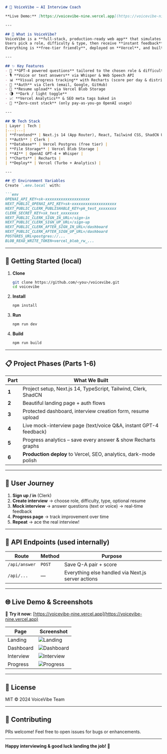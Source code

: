 ```markdown
# 🎤 VoiceVibe – AI Interview Coach

**Live Demo:** [https://voicevibe-nine.vercel.app](https://voicevibe-nine.vercel.app)

---

## 📌 What is VoiceVibe?
VoiceVibe is a **full-stack, production-ready web app** that simulates professional job interviews using **OpenAI GPT-4** and **Whisper**.  
Users pick a role, difficulty & type, then receive **instant feedback** on their answers—typed or spoken.  
Everything is **free-tier friendly**, deployed on **Vercel**, and built with **Next.js 14**.

---

## ✨ Key Features
- 🧠 **GPT-4 powered questions** tailored to the chosen role & difficulty  
- 🎙️ **Voice or text answers** via Whisper & Web Speech API  
- 📊 **Visual progress tracking** with Recharts (score per day & distribution)  
- 🔐 **Auth** via Clerk (email, Google, GitHub)  
- 📄 **Resume upload** via Vercel Blob Storage  
- 🌗 **Dark / light toggle**  
- 📈 **Vercel Analytics** & SEO meta tags baked in  
- 🚀 **Zero-cost stack** (only pay-as-you-go OpenAI usage)

---

## 🛠️ Tech Stack
| Layer | Tech |
|---|---|
| **Frontend** | Next.js 14 (App Router), React, Tailwind CSS, ShadCN UI |
| **Auth** | Clerk |
| **Database** | Vercel Postgres (free tier) |
| **File Storage** | Vercel Blob Storage |
| **AI** | OpenAI GPT-4 + Whisper |
| **Charts** | Recharts |
| **Deploy** | Vercel (Turbo + Analytics) |

---

## 📦 Environment Variables
Create `.env.local` with:

```env
OPENAI_API_KEY=sk-xxxxxxxxxxxxxxxxxxxx
NEXT_PUBLIC_OPENAI_API_KEY=sk-xxxxxxxxxxxxxxxxxxxx
NEXT_PUBLIC_CLERK_PUBLISHABLE_KEY=pk_test_xxxxxxxx
CLERK_SECRET_KEY=sk_test_xxxxxxxx
NEXT_PUBLIC_CLERK_SIGN_IN_URL=/sign-in
NEXT_PUBLIC_CLERK_SIGN_UP_URL=/sign-up
NEXT_PUBLIC_CLERK_AFTER_SIGN_IN_URL=/dashboard
NEXT_PUBLIC_CLERK_AFTER_SIGN_UP_URL=/dashboard
POSTGRES_URL=postgres://...
BLOB_READ_WRITE_TOKEN=vercel_blob_rw_...
```

---

## 🚀 Getting Started (local)

1. **Clone**  
   ```bash
   git clone https://github.com/<you>/voicevibe.git
   cd voicevibe
   ```

2. **Install**  
   ```bash
   npm install
   ```

3. **Run**  
   ```bash
   npm run dev
   ```

4. **Build**  
   ```bash
   npm run build
   ```

---

## 📋 Project Phases (Parts 1-6)

| Part | What We Built |
|---|---|
| **1** | Project setup, Next.js 14, TypeScript, Tailwind, Clerk, ShadCN |
| **2** | Beautiful landing page + auth flows |
| **3** | Protected dashboard, interview creation form, resume upload |
| **4** | Live mock-interview page (text/voice Q&A, instant GPT-4 feedback) |
| **5** | Progress analytics – save every answer & show Recharts graphs |
| **6** | **Production deploy** to Vercel, SEO, analytics, dark-mode polish |

---

## 🎯 User Journey

1. **Sign up / in** (Clerk)  
2. **Create interview** → choose role, difficulty, type, optional resume  
3. **Mock interview** → answer questions (text or voice) → real-time feedback  
4. **Progress page** → track improvement over time  
5. **Repeat** → ace the real interview!

---

## 🧩 API Endpoints (used internally)

| Route | Method | Purpose |
|---|---|---|
| `/api/answer` | `POST` | Save Q-A pair + score |
| `/api/...` | — | Everything else handled via Next.js server actions |

---

## 🌐 Live Demo & Screenshots

🎉 **Try it now:** [https://voicevibe-nine.vercel.app](https://voicevibe-nine.vercel.app)

| Page | Screenshot |
|---|---|
| Landing | ![Landing](https://voicevibe-nine.vercel.app/og.png) |
| Dashboard | ![Dashboard](https://voicevibe-nine.vercel.app/dashboard.png) |
| Interview | ![Interview](https://voicevibe-nine.vercel.app/interview.png) |
| Progress | ![Progress](https://voicevibe-nine.vercel.app/progress.png) |

---

## 📄 License
MIT © 2024 VoiceVibe Team

---

## 🙌 Contributing
PRs welcome! Feel free to open issues for bugs or enhancements.

---

**Happy interviewing & good luck landing the job! 🎤**
```
